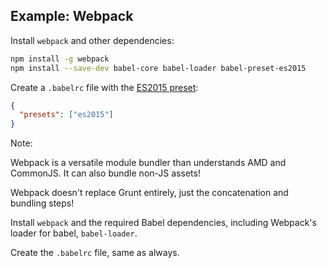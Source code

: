 ##  Example: Webpack

Install `webpack` and other dependencies:

```bash
npm install -g webpack
npm install --save-dev babel-core babel-loader babel-preset-es2015
```

Create a `.babelrc` file with the [ES2015 preset](http://babeljs.io/docs/plugins/preset-es2015/):

```json
{
  "presets": ["es2015"]
}
```



Note:

Webpack is a versatile module bundler than understands AMD and CommonJS. It can also bundle non-JS assets!

Webpack doesn't replace Grunt entirely, just the concatenation and bundling steps!

Install `webpack` and the required Babel dependencies, including Webpack's loader for babel, `babel-loader`.

Create the `.babelrc` file, same as always.
